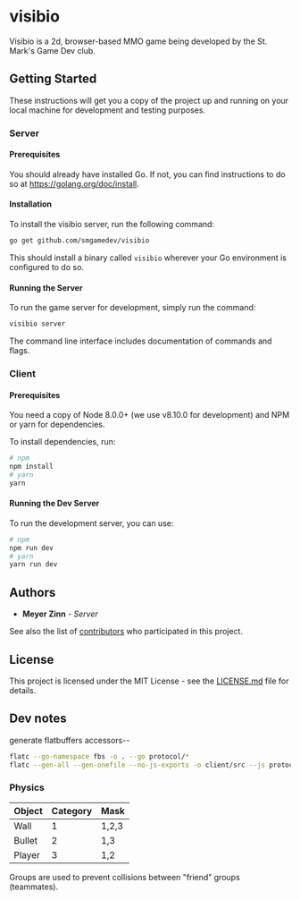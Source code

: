 # visibio

Visibio is a 2d, browser-based MMO game being developed by the St. Mark's Game Dev club.

## Getting Started

These instructions will get you a copy of the project up and running on your local machine for development and testing purposes.

### Server

#### Prerequisites

You should already have installed Go. If not, you can find instructions to do so at https://golang.org/doc/install.

#### Installation

To install the visibio server, run the following command:

```bash
go get github.com/smgamedev/visibio
```

This should install a binary called `visibio` wherever your Go environment is configured to do so.

#### Running the Server

To run the game server for development, simply run the command:

```bash
visibio server
```

The command line interface includes documentation of commands and flags.

### Client

#### Prerequisites

You need a copy of Node 8.0.0+ (we use v8.10.0 for development) and NPM or yarn for dependencies.

To install dependencies, run:

```bash
# npm
npm install
# yarn
yarn
```

#### Running the Dev Server

To run the development server, you can use:

```bash
# npm
npm run dev
# yarn
yarn run dev
```

## Authors

* **Meyer Zinn** - *Server*

See also the list of [contributors](https://github.com/smgamedev/visibio/contributors) who participated in this project.

## License

This project is licensed under the MIT License - see the [LICENSE.md](LICENSE.md) file for details.

## Dev notes

generate flatbuffers accessors--

```bash
flatc --go-namespace fbs -o . --go protocol/*
flatc --gen-all --gen-onefile --no-js-exports -o client/src --js protocol/visibio.fbs
```

### Physics

| Object | Category | Mask  |
| ------ | -------- | ----- |
| Wall   | 1        | 1,2,3 |
| Bullet | 2        | 1,3   |
| Player | 3        | 1,2   |

Groups are used to prevent collisions between "friend" groups (teammates).